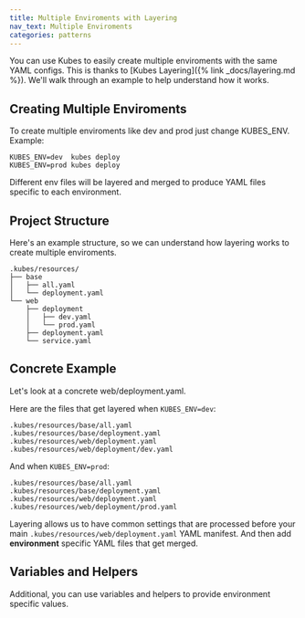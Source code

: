```yaml
---
title: Multiple Enviroments with Layering
nav_text: Multiple Enviroments
categories: patterns
---
```


You can use Kubes to easily create multiple enviroments with the same YAML configs.  This is thanks to [Kubes Layering]({% link _docs/layering.md %}). We'll walk through an example to help understand how it works.

## Creating Multiple Enviroments

To create multiple enviroments like dev and prod just change KUBES_ENV. Example:

    KUBES_ENV=dev  kubes deploy
    KUBES_ENV=prod kubes deploy

Different env files will be layered and merged to produce YAML files specific to each environment.

## Project Structure

Here's an example structure, so we can understand how layering works to create multiple enviroments.

    .kubes/resources/
    ├── base
    │   ├── all.yaml
    │   └── deployment.yaml
    └── web
        ├── deployment
        │   ├── dev.yaml
        │   └── prod.yaml
        ├── deployment.yaml
        └── service.yaml

## Concrete Example

Let's look at a concrete web/deployment.yaml.

Here are the files that get layered when `KUBES_ENV=dev`:

    .kubes/resources/base/all.yaml
    .kubes/resources/base/deployment.yaml
    .kubes/resources/web/deployment.yaml
    .kubes/resources/web/deployment/dev.yaml

And when `KUBES_ENV=prod`:

    .kubes/resources/base/all.yaml
    .kubes/resources/base/deployment.yaml
    .kubes/resources/web/deployment.yaml
    .kubes/resources/web/deployment/prod.yaml

Layering allows us to have common settings that are processed before your main `.kubes/resources/web/deployment.yaml` YAML manifest. And then add **environment** specific YAML files that get merged.

## Variables and Helpers

Additional, you can use variables and helpers to provide environment specific values.
